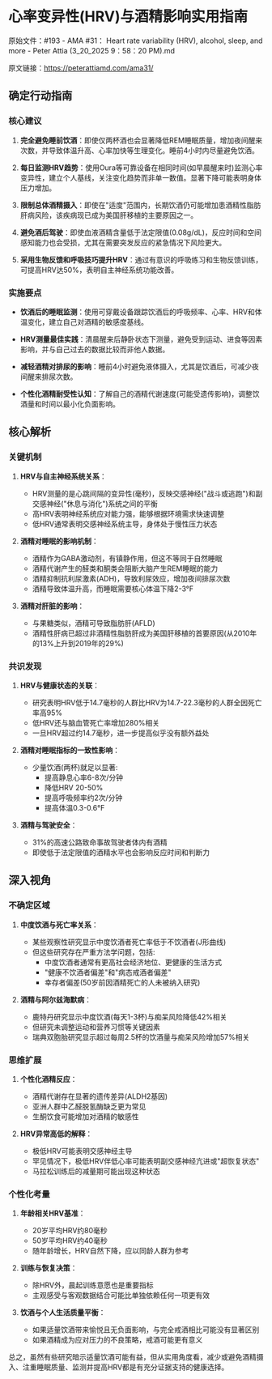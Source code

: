 # 心率变异性(HRV)与酒精影响实用指南

原始文件：#193 - AMA #31： Heart rate variability (HRV), alcohol, sleep, and more - Peter Attia (3_20_2025 9：58：20 PM).md

原文链接：https://peterattiamd.com/ama31/

## 确定行动指南

### 核心建议

1. **完全避免睡前饮酒**：即使仅两杯酒也会显著降低REM睡眠质量，增加夜间醒来次数，并导致体温升高、心率加快等生理变化。睡前4小时内尽量避免饮酒。

2. **每日监测HRV趋势**：使用Oura等可靠设备在相同时间(如早晨醒来时)监测心率变异性，建立个人基线，关注变化趋势而非单一数值。显著下降可能表明身体压力增加。

3. **限制总体酒精摄入**：即使在"适度"范围内，长期饮酒仍可能增加患酒精性脂肪肝病风险，该疾病现已成为美国肝移植的主要原因之一。

4. **避免酒后驾驶**：即使血液酒精含量低于法定限值(0.08g/dL)，反应时间和空间感知能力也会受损，尤其在需要突发反应的紧急情况下风险更大。

5. **采用生物反馈和呼吸技巧提升HRV**：通过有意识的呼吸练习和生物反馈训练，可提高HRV达50%，表明自主神经系统功能改善。

### 实施要点

- **饮酒后的睡眠监测**：使用可穿戴设备跟踪饮酒后的呼吸频率、心率、HRV和体温变化，建立自己对酒精的敏感度基线。
  
- **HRV测量最佳实践**：清晨醒来后静卧状态下测量，避免受到运动、进食等因素影响，并与自己过去的数据比较而非他人数据。

- **减轻酒精对排尿的影响**：睡前4小时避免液体摄入，尤其是饮酒后，可减少夜间醒来排尿次数。

- **个性化酒精耐受性认知**：了解自己的酒精代谢速度(可能受遗传影响)，调整饮酒量和时间以最小化负面影响。

## 核心解析

### 关键机制

1. **HRV与自主神经系统关系**：
   - HRV测量的是心跳间隔的变异性(毫秒)，反映交感神经("战斗或逃跑")和副交感神经("休息与消化")系统之间的平衡
   - 高HRV表明神经系统应对能力强，能够根据环境需求快速调整
   - 低HRV通常表明交感神经系统主导，身体处于慢性压力状态

2. **酒精对睡眠的影响机制**：
   - 酒精作为GABA激动剂，有镇静作用，但这不等同于自然睡眠
   - 酒精代谢产生的醛类和酮类会阻断大脑产生REM睡眠的能力
   - 酒精抑制抗利尿激素(ADH)，导致利尿效应，增加夜间排尿次数
   - 酒精导致体温升高，而睡眠需要核心体温下降2-3°F

3. **酒精对肝脏的影响**：
   - 与果糖类似，酒精可导致脂肪肝(AFLD)
   - 酒精性肝病已超过非酒精性脂肪肝成为美国肝移植的首要原因(从2010年的13%上升到2019年的29%)

### 共识发现

1. **HRV与健康状态的关联**：
   - 研究表明HRV低于14.7毫秒的人群比HRV为14.7-22.3毫秒的人群全因死亡率高95%
   - 低HRV还与脑血管死亡率增加280%相关
   - 一旦HRV超过约14.7毫秒，进一步提高似乎没有额外益处

2. **酒精对睡眠指标的一致性影响**：
   - 少量饮酒(两杯)就足以显著:
     * 提高静息心率6-8次/分钟
     * 降低HRV 20-50%
     * 提高呼吸频率约2次/分钟
     * 提高体温0.3-0.6°F

3. **酒精与驾驶安全**：
   - 31%的高速公路致命事故驾驶者体内有酒精
   - 即使低于法定限值的酒精水平也会影响反应时间和判断力

## 深入视角

### 不确定区域

1. **中度饮酒与死亡率关系**：
   - 某些观察性研究显示中度饮酒者死亡率低于不饮酒者(J形曲线)
   - 但这些研究存在严重方法学问题，包括:
     * 中度饮酒者通常有更高社会经济地位、更健康的生活方式
     * "健康不饮酒者偏差"和"病态戒酒者偏差"
     * 幸存者偏差(50岁前因酒精死亡的人未被纳入研究)

2. **酒精与阿尔兹海默病**：
   - 鹿特丹研究显示中度饮酒(每天1-3杯)与痴呆风险降低42%相关
   - 但研究未调整运动和营养习惯等关键因素
   - 瑞典双胞胎研究显示超过每周2.5杯的饮酒量与痴呆风险增加57%相关

### 思维扩展

1. **个性化酒精反应**：
   - 酒精代谢存在显著的遗传差异(ALDH2基因)
   - 亚洲人群中乙醛脱氢酶缺乏更为常见
   - 生酮饮食可能增加对酒精的敏感性

2. **HRV异常高低的解释**：
   - 极低HRV可能表明交感神经主导
   - 罕见情况下，极低HRV伴低心率可能表明副交感神经亢进或"超恢复状态"
   - 马拉松训练后的减量期可能出现这种状态

### 个性化考量

1. **年龄相关HRV基准**：
   - 20岁平均HRV约80毫秒
   - 50岁平均HRV约40毫秒
   - 随年龄增长，HRV自然下降，应以同龄人群为参考

2. **训练与恢复决策**：
   - 除HRV外，晨起训练意愿也是重要指标
   - 主观感受与客观数据结合可能比单独依赖任何一项更有效

3. **饮酒与个人生活质量平衡**：
   - 如果适量饮酒带来愉悦且无负面影响，与完全戒酒相比可能没有显著区别
   - 如果酒精成为应对压力的不良策略，戒酒可能更有意义

总之，虽然有些研究暗示适量饮酒可能有益，但从实用角度看，减少或避免酒精摄入、注重睡眠质量、监测并提高HRV都是有充分证据支持的健康选择。